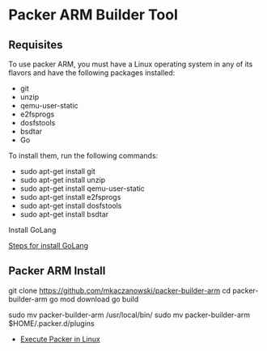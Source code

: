 # Packer ARM Builder Tool

## Requisites

To use packer ARM, you must have a Linux operating system in any of its flavors and have the following packages installed:

* git
* unzip
* qemu-user-static
* e2fsprogs
* dosfstools
* bsdtar
* Go

To install them, run the following commands:

- sudo apt-get install git
- sudo apt-get install unzip
- sudo apt-get install qemu-user-static
- sudo apt-get install e2fsprogs
- sudo apt-get install dosfstools
- sudo apt-get install bsdtar

Install GoLang

[Steps for install GoLang](Documentation/en/Tools/GoLang/installation/linux_installation.en-GB.md)

## Packer ARM Install

git clone https://github.com/mkaczanowski/packer-builder-arm
cd packer-builder-arm
go mod download
go build


sudo mv packer-builder-arm /usr/local/bin/
sudo mv packer-builder-arm $HOME/.packer.d/plugins


* [Execute Packer in Linux](Documentation/en/Tools/Packer/installation/linux_execution.en-GB.md)

